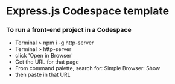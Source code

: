 # Express.js Codespace template

### To run a front-end project in a Codespace

- Terminal > npm i -g http-server 
- Terminal > http-server
- click 'Open in Browser'
- Get the URL for that page
- From command palette, search for: Simple Browser: Show
- then paste in that URL